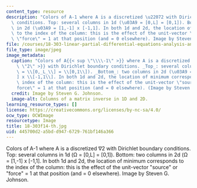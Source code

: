 ```yaml
---
content_type: resource
description: "Colors of A-1 where A is a discretized \u22072 with Dirichlet boundary\
  \ conditions. Top: several columns in 1d (\u03A9 = [0,L] = [0,1]). Bottom: two columns\
  \ in 2d (\u03A9 = [1,-1] x [-1,1]. In both 1d and 2d, the location of minimum corresponds\
  \ to the index of the column: this is the effect of the unit-vector \"source\" or\
  \ \"force\" = 1 at that position (and = 0 elsewhere). Image by Steven G. Johnson."
file: /courses/18-303-linear-partial-differential-equations-analysis-and-numerics-fall-2014/445700d2a5bdd9476729761bf146a366_18-303f14-th.jpg
file_type: image/jpeg
image_metadata:
  caption: "Colors of A{{< sup \"\\\\-1\" >}} where A is a discretized \u2207{{< sup\
    \ \"2\" >}} with Dirichlet boundary conditions. _Top_: several columns in 1d (\u03A9\
    \ = \\[0,_L_\\] = \\[0,1\\]). _Bottom_: two columns in 2d (\u03A9 = \\[1,-1\\\
    ] x \\[-1,1\\]. In both 1d and 2d, the location of minimum corresponds to the\
    \ index of the column: this is the effect of the unit-vector \"source\" or \"\
    force\" = 1 at that position (and = 0 elsewhere). (Image by Steven G. Johnson.)"
  credit: Image by Steven G. Johnson.
  image-alt: Columns of a matrix inverse in 1D and 2D.
learning_resource_types: []
license: https://creativecommons.org/licenses/by-nc-sa/4.0/
ocw_type: OCWImage
resourcetype: Image
title: 18-303f14-th.jpg
uid: 445700d2-a5bd-d947-6729-761bf146a366
---
```

Colors of A-1 where A is a discretized ∇2 with Dirichlet boundary conditions. Top: several columns in 1d (Ω = [0,L] = [0,1]). Bottom: two columns in 2d (Ω = [1,-1] x [-1,1]. In both 1d and 2d, the location of minimum corresponds to the index of the column: this is the effect of the unit-vector "source" or "force" = 1 at that position (and = 0 elsewhere). Image by Steven G. Johnson.